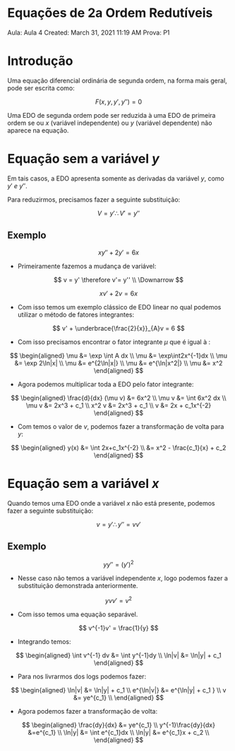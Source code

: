 # Equações de 2a Ordem Redutíveis

Aula: Aula 4
Created: March 31, 2021 11:19 AM
Prova: P1

# Introdução

Uma equação diferencial ordinária de segunda ordem, na forma mais geral, pode ser escrita como: 

$$
F(x,y,y',y'') = 0
$$

Uma EDO de segunda ordem pode ser reduzida à uma EDO de primeira ordem se ou $x$  (variável independente) ou $y$ (variável dependente) não aparece na equação.

# Equação sem a variável $y$

Em tais casos, a EDO apresenta somente as derivadas da variável $y$, como $y' \ e \ y''$.

Para reduzirmos, precisamos fazer a seguinte substituição: 

$$
V = y' \therefore V' = y''
$$

## Exemplo

$$
xy''+ 2y'= 6x
$$

- Primeiramente fazemos a mudança de variável:

$$
v = y' \therefore v'= y'' \\
\Downarrow
$$

$$
xv' + 2v = 6x
$$

- Com isso temos um exemplo clássico de EDO linear no qual podemos utilizar o método de fatores integrantes:

$$
v' + \underbrace{\frac{2}{x}}_{A}v = 6
$$

- Com isso precisamos encontrar o fator integrante $\mu$ que é igual à :

$$
\begin{aligned}
\mu &= \exp \int A dx \\ 
\mu &= \exp\int2x^{-1}dx \\
\mu &= \exp 2\ln|x| \\
\mu &= e^{2\ln|x|} \\
\mu &= e^{\ln|x^2|} \\
\mu &= x^2
\end{aligned}
$$

- Agora podemos multiplicar toda a EDO pelo fator integrante:

$$
\begin{aligned}
\frac{d}{dx} (\mu v) &= 6x^2 \\ 
\mu v &= \int 6x^2 dx \\ 
\mu v &= 2x^3 + c_1 \\ 
x^2 v &= 2x^3 + c_1 \\ 
v &= 2x + c_1x^{-2}
\end{aligned}
$$

- Com temos o valor de $v$, podemos fazer a transformação de volta para $y$:

$$
\begin{aligned}
y(x) &= \int 2x+c_1x^{-2} \\ 
&= x^2 - \frac{c_1}{x} + c_2
\end{aligned}
$$

# Equação sem a variável $x$

Quando temos uma EDO onde a variável $x$ não está presente, podemos fazer a seguinte substituição:

$$
v = y' \therefore y''=vv'
$$

## Exemplo

$$
yy''=(y')^2
$$

- Nesse caso não temos a variável independente $x$, logo podemos fazer a substituição demonstrada anteriormente.

$$
yvv' = v^2
$$

- Com isso temos uma equação separável.

$$
v^{-1}v' = \frac{1}{y}
$$

- Integrando temos:

$$
\begin{aligned}
\int v^{-1} dv &= \int y^{-1}dy \\ 
\ln|v| &= \ln|y| + c_1
\end{aligned}
$$

- Para nos livrarmos dos logs podemos fazer:

$$
\begin{aligned}
\ln|v| &= \ln|y| + c_1 \\ 
e^{\ln|v|} &= e^{\ln|y| + c_1 } \\ 
v &= ye^{c_1} \\ 
\end{aligned}
$$

- Agora podemos fazer a transformação de volta:

$$
\begin{aligned}
\frac{dy}{dx} &= ye^{c_1} \\ 
y^{-1}\frac{dy}{dx} &=e^{c_1} \\ 
\ln|y| &= \int e^{c_1}dx \\ 
\ln|y| &= e^{c_1}x + c_2 \\ 
\end{aligned}
$$